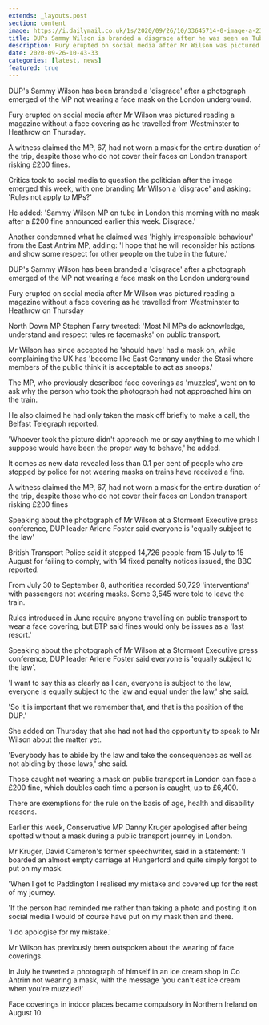 ```yaml
---
extends: _layouts.post
section: content
image: https://i.dailymail.co.uk/1s/2020/09/26/10/33645714-0-image-a-23_1601112987600.jpg 
title: DUPs Sammy Wilson is branded a disgrace after he was seen on Tube without a mask 
description: Fury erupted on social media after Mr Wilson was pictured reading a magazine without a face covering as he travelled from Westminster to Heathrow on Thursday. 
date: 2020-09-26-10-43-33 
categories: [latest, news] 
featured: true 
--- 
```

DUP's Sammy Wilson has been branded a 'disgrace' after a photograph emerged of the MP not wearing a face mask on the London underground.

Fury erupted on social media after Mr Wilson was pictured reading a magazine without a face covering as he travelled from Westminster to Heathrow on Thursday.

A witness claimed the MP, 67, had not worn a mask for the entire duration of the trip, despite those who do not cover their faces on London transport risking £200 fines. 

Critics took to social media to question the politician after the image emerged this week, with one branding Mr Wilson a 'disgrace' and asking: 'Rules not apply to MPs?' 

He added: 'Sammy Wilson MP on tube in London this morning with no mask after a £200 fine announced earlier this week. Disgrace.'  

Another condemned what he claimed was 'highly irresponsible behaviour' from the East Antrim MP, adding: 'I hope that he will reconsider his actions and show some respect for other people on the tube in the future.'  

DUP's Sammy Wilson has been branded a 'disgrace' after a photograph emerged of the MP not wearing a face mask on the London underground

Fury erupted on social media after Mr Wilson was pictured reading a magazine without a face covering as he travelled from Westminster to Heathrow on Thursday

North Down MP Stephen Farry tweeted: 'Most NI MPs do acknowledge, understand and respect rules re facemasks' on public transport. 

Mr Wilson has since accepted he 'should have' had a mask on, while complaining the UK has 'become like East Germany under the Stasi where members of the public think it is acceptable to act as snoops.'

The MP, who previously described face coverings as 'muzzles', went on to ask why the person who took the photograph had not approached him on the train.

He also claimed he had only taken the mask off briefly to make a call, the Belfast Telegraph reported.

'Whoever took the picture didn't approach me or say anything to me which I suppose would have been the proper way to behave,' he added. 

It comes as new data revealed less than 0.1 per cent of people who are stopped by police for not wearing masks on trains have received a fine. 





A witness claimed the MP, 67, had not worn a mask for the entire duration of the trip, despite those who do not cover their faces on London transport risking £200 fines

Speaking about the photograph of Mr Wilson at a Stormont Executive press conference, DUP leader Arlene Foster said everyone is 'equally subject to the law'

British Transport Police said it stopped 14,726 people from 15 July to 15 August for failing to comply, with 14 fixed penalty notices issued, the BBC reported.  

From July 30 to September 8, authorities recorded 50,729 'interventions' with passengers not wearing masks. Some 3,545 were told to leave the train.

Rules introduced in June require anyone travelling on public transport to wear a face covering, but BTP said fines would only be issues as a 'last resort.'  

Speaking about the photograph of Mr Wilson at a Stormont Executive press conference, DUP leader Arlene Foster said everyone is 'equally subject to the law'.     

'I want to say this as clearly as I can, everyone is subject to the law, everyone is equally subject to the law and equal under the law,' she said.

'So it is important that we remember that, and that is the position of the DUP.'

She added on Thursday that she had not had the opportunity to speak to Mr Wilson about the matter yet.

'Everybody has to abide by the law and take the consequences as well as not abiding by those laws,' she said. 







Those caught not wearing a mask on public transport in London can face a £200 fine, which doubles each time a person is caught, up to £6,400.

There are exemptions for the rule on the basis of age, health and disability reasons.

Earlier this week, Conservative MP Danny Kruger apologised after being spotted without a mask during a public transport journey in London.

Mr Kruger, David Cameron's former speechwriter, said in a statement: 'I boarded an almost empty carriage at Hungerford and quite simply forgot to put on my mask.

'When I got to Paddington I realised my mistake and covered up for the rest of my journey.

'If the person had reminded me rather than taking a photo and posting it on social media I would of course have put on my mask then and there.

'I do apologise for my mistake.'

Mr Wilson has previously been outspoken about the wearing of face coverings.

In July he tweeted a photograph of himself in an ice cream shop in Co Antrim not wearing a mask, with the message 'you can't eat ice cream when you're muzzled!'

Face coverings in indoor places became compulsory in Northern Ireland on August 10.  

